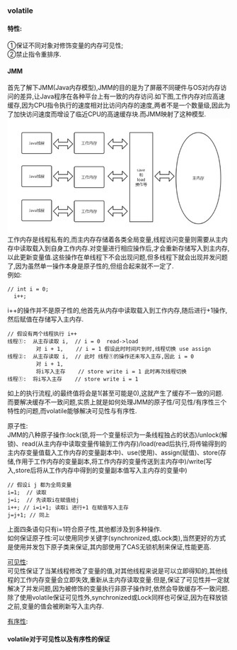 ### volatile

#### 特性:  

①保证不同对象对修饰变量的内存可见性;  
②禁止指令重排序.  

#### JMM

首先了解下JMM(Java内存模型),JMM的目的是为了屏蔽不同硬件与OS对内存访问的差异,让Java程序在各种平台上有一致的内存访问.如下图,工作内存对应高速缓存,因为CPU指令执行的速度相对比访问内存的速度,两者不是一个数量级,因此为了加快访问速度而增设了临近CPU的高速缓存块.而JMM映射了这种模型.    
![内存模型](https://raw.githubusercontent.com/MelloChan/java-interview/master/image/JMM.png)  
工作内存是线程私有的,而主内存存储着各类全局变量,线程访问变量则需要从主内存中读取载入到自身工作内存.对变量进行相应操作后,才会重新存储写入到主内存,以此更新变量值.这些操作在单线程下不会出现问题,但多线程下就会出现并发问题了,因为虽然单一操作本身是原子性的,但组合起来就不一定了.  
例如:
```aidl
// int i = 0;
  i++; 
```
i++的操作并不是原子性的,他首先从内存中读取载入到工作内存,随后进行+1操作,然后赋值在存储写入主内存.
```aidl
// 假设有两个线程执行 i++
线程①:  从主存读取 i,  // i = 0  read->load
         对 i + 1,    // i = 1 假设此时时间片到时,线程切换 use assign
线程②:  从主存读取 i,  // 此时 线程①的操作还未写入主存,因此 i = 0
         对 i + 1,     
         将i写入主存    // store write i = 1 此时再次线程切换
线程①:  将i写入主存    // store write i = 1             
```
如上的执行流程,i的最终值将会是1(甚至可能是0),这就产生了缓存不一致的问题.  
而要解决缓存不一致问题,实质上就是如何处理JMM的原子性/可见性/有序性三个特性的问题,而volatile能够解决可见性与有序性.  

原子性:    
JMM的八种原子操作:lock(锁,将一个变量标识为一条线程独占的状态)/unlock(解锁)、read(从主内存中读取变量传输到工作内存)/load(read后执行,将传输得到的主内存变量值载入工作内存的变量副本中)、use(使用)、assign(赋值)、store(存储,作用于工作内存的变量副本,将工作内存的变量传送到主内存中)/write(写入,store后将从工作内存中得到的变量副本值写入主内存的变量中)    
```aidl
// 假设i j 都为全局变量
i=1;  // 读取 
j=i;  // 先读取i在赋值给j
i++; // i=i+1; 读取i 进行+1 在赋值写入主存
j=j+1; // 同上
```
上面四条语句只有i=1符合原子性,其他都涉及到多种操作.  
如何保证原子性:可以使用同步关键字(synchronized,或Lock类),当然更好的方式是使用并发包下原子类来保证,其内部使用了CAS无锁机制来保证,性能更高.
  
[可见性](https://github.com/MelloChan/java-interview/blob/master/java-exam/src/thread/Visibility.java):  
可见性保证了当某线程修改了变量的值,对其他线程来说是可以立即得知的,其他线程的工作内存变量会立即失效,重新从主内存读取变量.但是,保证了可见性并一定就解决了并发问题,因为被修饰的变量执行非原子操作时,依然会导致缓存不一致问题.  
除了使用volatile保证可见性外,synchronized或Lock同样也可保证,因为在释放锁之前,变量的值会被刷新写入主内存.
     
[有序性](https://github.com/MelloChan/java-interview/blob/master/java-exam/src/thread/Order.java):  

#### volatile对于可见性以及有序性的保证






